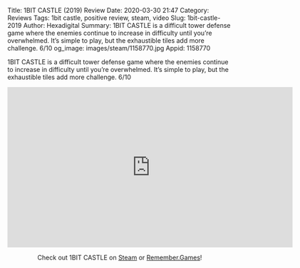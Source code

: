 Title: 1BIT CASTLE (2019) Review
Date: 2020-03-30 21:47
Category: Reviews
Tags: 1bit castle, positive review, steam, video
Slug: 1bit-castle-2019
Author: Hexadigital
Summary: 1BIT CASTLE is a difficult tower defense game where the enemies continue to increase in difficulty until you’re overwhelmed. It’s simple to play, but the exhaustible tiles add more challenge. 6/10
og_image: images/steam/1158770.jpg
Appid: 1158770

1BIT CASTLE is a difficult tower defense game where the enemies continue to increase in difficulty until you’re overwhelmed. It’s simple to play, but the exhaustible tiles add more challenge. 6/10

<center><iframe src="https://www.youtube.com/embed/_1e1yz_uQ0o?feature=oembed" allow="accelerometer; autoplay; encrypted-media; gyroscope; picture-in-picture" width="640" height="360" frameborder="0"></iframe>

Check out 1BIT CASTLE on [Steam](https://store.steampowered.com/app/1158770/?curator_clanid=34633900) or [Remember.Games](https://remember.games/game/14/)!</center>